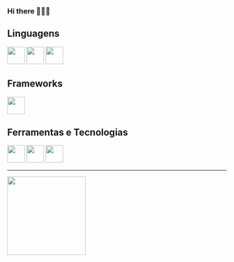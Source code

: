 ### Hi there 👋👋👋

<!--
**xDAVIDBECKER24x/xDAVIDBECKER24x** is a ✨ _special_ ✨ repository because its `README.md` (this file) appears on your GitHub profile.

Here are some ideas to get you started:

- 🔭 I’m currently working on ...
- 🌱 I’m currently learning ...
- 👯 I’m looking to collaborate on ...
- 🤔 I’m looking for help with ...
- 💬 Ask me about ...
- 📫 How to reach me: ...
- 😄 Pronouns: ...
- ⚡ Fun fact: ...
-->

## Linguagens

<div float="left">
<img width="40" height="40" src="https://cdn.jsdelivr.net/gh/devicons/devicon/icons/bash/bash-original.svg" />
<img width="40" height="40" src="https://cdn.jsdelivr.net/gh/devicons/devicon/icons/css3/css3-original.svg" />
<img width="40" height="40" src="https://cdn.jsdelivr.net/gh/devicons/devicon/icons/dart/dart-original.svg" />
</div>

## Frameworks
<div float="left">
<img width="40" height="40" src="https://cdn.jsdelivr.net/gh/devicons/devicon/icons/bootstrap/bootstrap-original.svg" />
</div>

## Ferramentas e Tecnologias

<div float="left">
<img width="40" height="40" src="https://cdn.jsdelivr.net/gh/devicons/devicon/icons/aftereffects/aftereffects-original.svg" />
<img width="40" height="40" src="https://cdn.jsdelivr.net/gh/devicons/devicon/icons/android/android-original.svg" />
<img width="40" height="40" src="https://cdn.jsdelivr.net/gh/devicons/devicon/icons/canva/canva-original.svg" />
</div>
          
<hr>

<div>
<a href="https://github.com/seu-usuário-aqui">
<img height="180em" src="https://github-readme-stats.vercel.app/api/top-langs/?username=xDAVIDBECKER24x&layout=compact&langs_count=7&theme=dracula"/>
</div>
